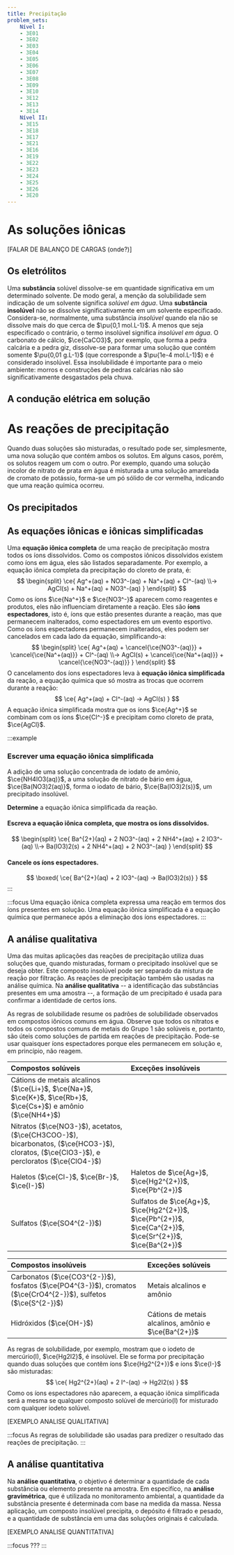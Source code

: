 ```yaml
---
title: Precipitação
problem_sets:
    Nível I:
    - 3E01
    - 3E02
    - 3E03
    - 3E04
    - 3E05
    - 3E06
    - 3E07
    - 3E08
    - 3E09
    - 3E10
    - 3E12
    - 3E13
    - 3E14
    Nível II:
    - 3E15
    - 3E18
    - 3E17
    - 3E21
    - 3E16
    - 3E19
    - 3E22
    - 3E23
    - 3E24
    - 3E25
    - 3E26
    - 3E20
---
```


# As soluções iônicas

[FALAR DE BALANÇO DE CARGAS (onde?)]

## Os eletrólitos

Uma **substância** solúvel dissolve-se em quantidade significativa em um determinado solvente. De modo geral, a menção da solubilidade sem indicação de um solvente significa *solúvel
em água*. Uma **substância insolúvel** não se dissolve significativamente em um solvente especificado. Considera-se, normalmente, uma substância *insolúvel* quando ela não se dissolve mais do que cerca de $\pu{0,1 mol.L-1}$. A menos que seja especificado o contrário, o termo insolúvel significa *insolúvel em água*. O carbonato de cálcio, $\ce{CaCO3}$, por exemplo, que forma a pedra calcária e a pedra giz, dissolve-se para formar uma solução que contém somente $\pu{0,01 g.L-1}$ (que corresponde a $\pu{1e-4 mol.L-1}$) e é considerado insolúvel. Essa insolubilidade é importante para o meio ambiente: morros e construções de pedras calcárias não são significativamente desgastados pela chuva.

## A condução elétrica em solução

# As reações de precipitação

Quando duas soluções são misturadas, o resultado pode ser, simplesmente, uma nova solução que contém ambos os solutos. Em alguns casos, porém, os solutos reagem um com o outro. Por exemplo, quando uma solução incolor de nitrato de prata em água é misturada a uma solução amarelada de cromato de potássio, forma-se um pó sólido de cor vermelha, indicando que uma reação química ocorreu.

## Os precipitados

## As equações iônicas e iônicas simplificadas

Uma **equação iônica completa** de uma reação de precipitação mostra todos os íons dissolvidos. Como os compostos iônicos dissolvidos existem como íons em água, eles são listados separadamente. Por exemplo, a equação iônica completa da precipitação do cloreto de prata, é:
$$
\begin{split}
    \ce{ Ag^+(aq) + NO3^-(aq) + Na^+(aq) + Cl^-(aq) \\-> AgCl(s) + Na^+(aq) + NO3^-(aq) }
\end{split}
$$
Como os íons $\ce{Na^+}$ e $\ce{NO3^-}$ aparecem como reagentes e produtos, eles não influenciam diretamente a reação. Eles são **íons espectadores**, isto é, íons que estão presentes durante a reação, mas que permanecem inalterados, como espectadores em um evento esportivo. Como os íons espectadores permanecem inalterados, eles podem ser cancelados em cada lado da equação, simplificando-a:
$$
\begin{split}
    \ce{ Ag^+(aq) + \cancel{\ce{NO3^-(aq)}} + \cancel{\ce{Na^+(aq)}} + Cl^-(aq) \\-> AgCl(s) + \cancel{\ce{Na^+(aq)}} + \cancel{\ce{NO3^-(aq)}} }
\end{split}
$$
O cancelamento dos íons espectadores leva à **equação iônica simplificada** da reação, a equação química que só mostra as trocas que ocorrem durante a reação:
$$
    \ce{ Ag^+(aq) + Cl^-(aq) -> AgCl(s) }
$$
A equação iônica simplificada mostra que os íons $\ce{Ag^+}$ se combinam com os íons $\ce{Cl^-}$ e precipitam como cloreto de prata, $\ce{AgCl}$.

:::example
### Escrever uma equação iônica simplificada

A adição de uma solução concentrada de iodato de amônio, $\ce{NH4IO3(aq)}$, a uma solução de nitrato de bário em água, $\ce{Ba(NO3)2(aq)}$, forma o iodato de bário, $\ce{Ba(IO3)2(s)}$, um precipitado insolúvel.

**Determine** a equação iônica simplificada da reação.

#### Escreva a equação iônica completa, que mostra os íons dissolvidos.

$$
\begin{split}
    \ce{ Ba^{2+}(aq) + 2 NO3^-(aq) + 2 NH4^+(aq) + 2 IO3^-(aq) \\-> Ba(IO3)2(s) + 2 NH4^+(aq) + 2 NO3^-(aq) }
\end{split}
$$

#### Cancele os íons espectadores.

$$
    \boxed{ \ce{ Ba^{2+}(aq) + 2 IO3^-(aq) -> Ba(IO3)2(s)} }
$$
:::

:::focus
Uma equação iônica completa expressa uma reação em termos dos íons presentes em solução. Uma equação iônica simplificada é a equação química que permanece após a eliminação dos íons espectadores.
:::

## A análise qualitativa

Uma das muitas aplicações das reações de precipitação utiliza duas soluções que, quando misturadas, formam o precipitado insolúvel que se deseja obter. Este composto insolúvel pode ser separado da mistura de reação por filtração. As reações de precipitação também são usadas na análise química. Na **análise qualitativa** -- a identificação das substâncias presentes em uma amostra --, a formação de um precipitado é usada para confirmar a identidade de certos íons. 

As regras de solubilidade resume os padrões de solubilidade observados em compostos iônicos comuns em água. Observe que todos os nitratos e todos os compostos comuns de metais do Grupo 1 são solúveis e, portanto, são úteis como soluções de partida em reações de precipitação. Pode-se usar quaisquer íons espectadores porque eles permanecem em solução e, em princípio, não reagem. 

| Compostos solúveis | Exceções insolúveis |
| :----------------- | :------------------ |
| Cátions de metais alcalinos ($\ce{Li+}$, $\ce{Na+}$, $\ce{K+}$, $\ce{Rb+}$, $\ce{Cs+}$) e amônio ($\ce{NH4+}$) |  |
| Nitratos ($\ce{NO3-}$), acetatos, ($\ce{CH3COO-}$), bicarbonatos, ($\ce{HCO3-}$), cloratos, ($\ce{ClO3-}$), e percloratos ($\ce{ClO4-}$) | |
| Haletos ($\ce{Cl-}$, $\ce{Br-}$, $\ce{I-}$) | Haletos de $\ce{Ag+}$, $\ce{Hg2^{2+}}$, $\ce{Pb^{2+}}$ |
| Sulfatos ($\ce{SO4^{2-}}$) | Sulfatos de $\ce{Ag+}$, $\ce{Hg2^{2+}}$, $\ce{Pb^{2+}}$, $\ce{Ca^{2+}}$, $\ce{Sr^{2+}}$, $\ce{Ba^{2+}}$

| Compostos insolúveis | Exceções solúveis |
| :----------------- | :------------------ |
| Carbonatos ($\ce{CO3^{2-}}$), fosfatos ($\ce{PO4^{3-}}$), cromatos ($\ce{CrO4^{2-}}$), sulfetos ($\ce{S^{2-}}$) | Metais alcalinos e amônio  |
| Hidróxidos ($\ce{OH-}$) | Cátions de metais alcalinos, amônio e  $\ce{Ba^{2+}}$ |

As regras de solubilidade, por exemplo, mostram que o iodeto de mercúrio(I), $\ce{Hg2I2}$, é insolúvel. Ele se forma por precipitação quando duas soluções que contêm íons $\ce{Hg2^{2+}}$ e íons $\ce{I-}$ são misturadas:
$$
    \ce{ Hg2^{2+}(aq) + 2 I^-(aq) -> Hg2I2(s) }
$$
Como os íons espectadores não aparecem, a equação iônica simplificada será a mesma se qualquer composto solúvel de mercúrio(I) for misturado com qualquer iodeto solúvel.

[EXEMPLO ANALISE QUALITATIVA]

:::focus
As regras de solubilidade são usadas para predizer o resultado das reações de precipitação.
:::

## A análise quantitativa

Na **análise quantitativa**, o objetivo é determinar a quantidade de cada substância ou elemento presente na amostra. Em especifíco, na **análise gravimétrica**, que é utilizada no monitoramento ambiental, a quantidade da substância presente é determinada com base na medida da massa. Nessa aplicação, um composto insolúvel precipita, o depósito é filtrado e pesado, e a quantidade de substância em uma das soluções originais é calculada.

[EXEMPLO ANALISE QUANTITATIVA]

:::focus
???
:::